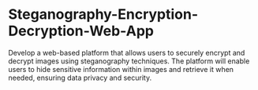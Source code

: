 # Steganography-Encryption-Decryption-Web-App
Develop a web-based platform that allows users to securely encrypt and decrypt images using steganography techniques. The platform will enable users to hide sensitive information within images and retrieve it when needed, ensuring data privacy and security.
